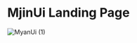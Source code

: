 # MjinUi Landing Page

![MyanUi (1)](https://github.com/pico-inno/mjin-landing-page/assets/116021611/51fa4eb3-920c-48dc-bd6a-cf806817fdc0)
